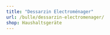 ```yaml
---
title: "Dessarzin Electroménager"
url: /bulle/dessarzin-electromenager/
shop: Haushaltsgeräte
---
```

